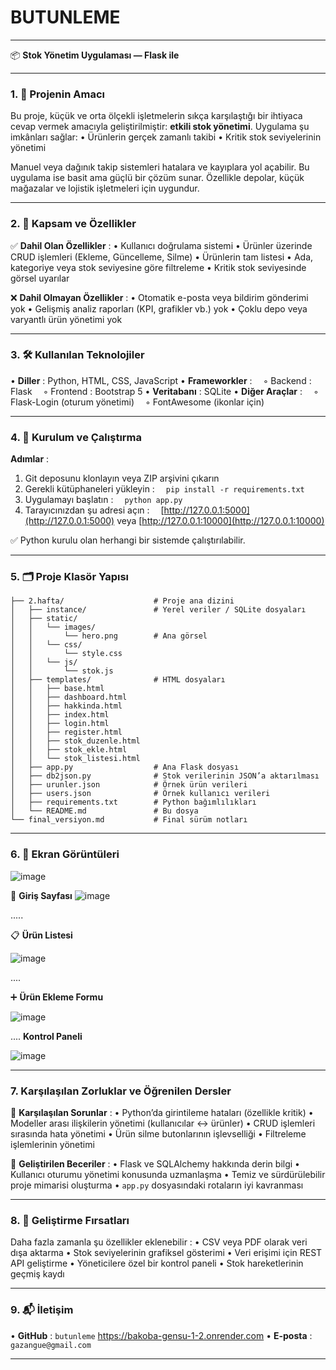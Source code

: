 # BUTUNLEME


---

📦 **Stok Yönetim Uygulaması — Flask ile**

---

### 1. 🎯 Projenin Amacı

Bu proje, küçük ve orta ölçekli işletmelerin sıkça karşılaştığı bir ihtiyaca cevap vermek amacıyla geliştirilmiştir: **etkili stok yönetimi**. Uygulama şu imkânları sağlar:
• Ürünlerin gerçek zamanlı takibi
• Kritik stok seviyelerinin yönetimi

Manuel veya dağınık takip sistemleri hatalara ve kayıplara yol açabilir. Bu uygulama ise basit ama güçlü bir çözüm sunar. Özellikle depolar, küçük mağazalar ve lojistik işletmeleri için uygundur.

---

### 2. 🧩 Kapsam ve Özellikler

✅ **Dahil Olan Özellikler** :
• Kullanıcı doğrulama sistemi
• Ürünler üzerinde CRUD işlemleri (Ekleme, Güncelleme, Silme)
• Ürünlerin tam listesi
• Ada, kategoriye veya stok seviyesine göre filtreleme
• Kritik stok seviyesinde görsel uyarılar

❌ **Dahil Olmayan Özellikler** :
• Otomatik e-posta veya bildirim gönderimi yok
• Gelişmiş analiz raporları (KPI, grafikler vb.) yok
• Çoklu depo veya varyantlı ürün yönetimi yok

---

### 3. 🛠 Kullanılan Teknolojiler

• **Diller** : Python, HTML, CSS, JavaScript
• **Frameworkler** :
 ◦ Backend : Flask
 ◦ Frontend : Bootstrap 5
• **Veritabanı** : SQLite
• **Diğer Araçlar** :
 ◦ Flask-Login (oturum yönetimi)
 ◦ FontAwesome (ikonlar için)

---

### 4. 🚀 Kurulum ve Çalıştırma

**Adımlar** :

1. Git deposunu klonlayın veya ZIP arşivini çıkarın
2. Gerekli kütüphaneleri yükleyin :
    `pip install -r requirements.txt`
3. Uygulamayı başlatın :
    `python app.py`
4. Tarayıcınızdan şu adresi açın :
    [http://127.0.0.1:5000](http://127.0.0.1:5000) veya [http://127.0.0.1:10000](http://127.0.0.1:10000)

✅ Python kurulu olan herhangi bir sistemde çalıştırılabilir.

---

### 5. 🗂 Proje Klasör Yapısı

```
├── 2.hafta/                    # Proje ana dizini  
│   ├── instance/               # Yerel veriler / SQLite dosyaları  
│   ├── static/  
│   │   └── images/  
│   │       └── hero.png        # Ana görsel  
│   │   └── css/  
│   │       └── style.css  
│   │   └── js/  
│   │       └── stok.js  
│   ├── templates/              # HTML dosyaları  
│   │   ├── base.html  
│   │   ├── dashboard.html  
│   │   ├── hakkinda.html  
│   │   ├── index.html  
│   │   ├── login.html  
│   │   ├── register.html  
│   │   ├── stok_duzenle.html  
│   │   ├── stok_ekle.html  
│   │   └── stok_listesi.html  
│   ├── app.py                  # Ana Flask dosyası  
│   ├── db2json.py              # Stok verilerinin JSON’a aktarılması  
│   ├── urunler.json            # Örnek ürün verileri  
│   ├── users.json              # Örnek kullanıcı verileri  
│   ├── requirements.txt        # Python bağımlılıkları  
│   └── README.md               # Bu dosya  
└── final_versiyon.md           # Final sürüm notları  
```

---

### 6. 📸 Ekran Görüntüleri



![image](https://github.com/user-attachments/assets/5a96c601-a2c6-4271-b1c7-de49cc9c805f)

🔐 **Giriş Sayfası**
![image](https://github.com/user-attachments/assets/550b4502-8d86-45f2-9a3e-8d6666099a84)

.....

📋 **Ürün Listesi**

![image](https://github.com/user-attachments/assets/f9db3c21-adb9-4d9e-964b-545631caa730)

....

➕ **Ürün Ekleme Formu**

![image](https://github.com/user-attachments/assets/2158bac8-5099-402b-bbbf-69ae682ba5c6)


....
 **Kontrol Paneli**

 ![image](https://github.com/user-attachments/assets/88724172-84d3-4a3c-852b-df5d85d9b255)

---

### 7.  Karşılaşılan Zorluklar ve Öğrenilen Dersler

🔧 **Karşılaşılan Sorunlar** :
• Python’da girintileme hataları (özellikle kritik)
• Modeller arası ilişkilerin yönetimi (kullanıcılar ↔ ürünler)
• CRUD işlemleri sırasında hata yönetimi
• Ürün silme butonlarının işlevselliği
• Filtreleme işlemlerinin yönetimi

📘 **Geliştirilen Beceriler** :
• Flask ve SQLAlchemy hakkında derin bilgi
• Kullanıcı oturumu yönetimi konusunda uzmanlaşma
• Temiz ve sürdürülebilir proje mimarisi oluşturma
• `app.py` dosyasındaki rotaların iyi kavranması

---

### 8. 🌱 Geliştirme Fırsatları

Daha fazla zamanla şu özellikler eklenebilir :
• CSV veya PDF olarak veri dışa aktarma
• Stok seviyelerinin grafiksel gösterimi
• Veri erişimi için REST API geliştirme
• Yöneticilere özel bir kontrol paneli
• Stok hareketlerinin geçmiş kaydı

---

### 9. 📬 İletişim

• **GitHub** : `butunleme` https://bakoba-gensu-1-2.onrender.com
• **E-posta** : `gazangue@gmail.com`

---
